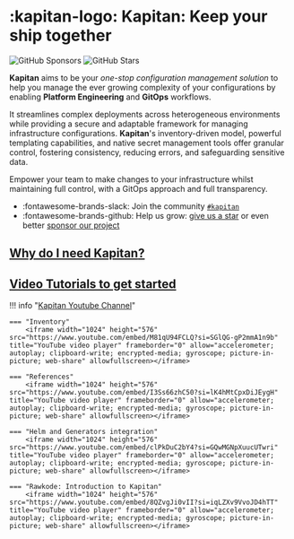 # :kapitan-logo: **Kapitan: Keep your ship together**

![GitHub Sponsors](https://img.shields.io/github/sponsors/kapicorp?style=for-the-badge)
![GitHub Stars](https://img.shields.io/github/stars/kapicorp/kapitan?style=for-the-badge)

**Kapitan** aims to be your *one-stop configuration management solution* to help you manage the ever growing complexity of your configurations by enabling **Platform Engineering** and **GitOps** workflows. 

It streamlines complex deployments across heterogeneous environments while providing a secure and adaptable framework for managing infrastructure configurations.  **Kapitan**'s inventory-driven model, powerful templating capabilities, and native secret management tools offer granular control, fostering consistency, reducing errors, and safeguarding sensitive data.

Empower your team to make changes to your infrastructure whilst maintaining full control, with a GitOps approach and full transparency.

* :fontawesome-brands-slack: Join the community [`#kapitan`](https://kubernetes.slack.com/archives/C981W2HD3)
* :fontawesome-brands-github: Help us grow: [give us a star](https://github.com/kapicorp/kapitan/stargazers) or even better [sponsor our project](pages/contribute/sponsor/)

## [Why do I need **Kapitan**?](pages/blog/2022-12-04.md#why-do-i-need-kapitan) 

## [Video Tutorials to get started](https://www.youtube.com/@kapitandev)

!!! info "[Kapitan Youtube Channel](https://www.youtube.com/@kapitandev)"

    === "Inventory"
        <iframe width="1024" height="576" src="https://www.youtube.com/embed/M81qU94FCLQ?si=SGlQG-gP2mmA1n9b" title="YouTube video player" frameborder="0" allow="accelerometer; autoplay; clipboard-write; encrypted-media; gyroscope; picture-in-picture; web-share" allowfullscreen></iframe>

    === "References"
        <iframe width="1024" height="576" src="https://www.youtube.com/embed/I3Ss66zhC50?si=lK4hMtCpxDiJEygH" title="YouTube video player" frameborder="0" allow="accelerometer; autoplay; clipboard-write; encrypted-media; gyroscope; picture-in-picture; web-share" allowfullscreen></iframe>

    === "Helm and Generators integration"
        <iframe width="1024" height="576" src="https://www.youtube.com/embed/clPkDuC2bY4?si=GQwMGNpXuucUTwri" title="YouTube video player" frameborder="0" allow="accelerometer; autoplay; clipboard-write; encrypted-media; gyroscope; picture-in-picture; web-share" allowfullscreen></iframe>

    === "Rawkode: Introduction to Kapitan"
        <iframe width="1024" height="576" src="https://www.youtube.com/embed/8QZvgJi0vII?si=iqLZXv9VvoJD4hTT" title="YouTube video player" frameborder="0" allow="accelerometer; autoplay; clipboard-write; encrypted-media; gyroscope; picture-in-picture; web-share" allowfullscreen></iframe>